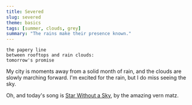 ```yaml
---
title: Severed
slug: severed
theme: basics
tags: [summer, clouds, grey]
summary: "The rains make their presence known."
---
```


```
the papery line
between rooftops and rain clouds:
tomorrow's promise
```

My city is moments away from a solid month of rain, and the clouds are slowly marching forward.
I'm excited for the rain, but I do miss seeing the sky.

Oh, and today's song is [Star Without a Sky][1], by the amazing vern matz.

[1]: https://youtu.be/LM1qsvg6lyg
